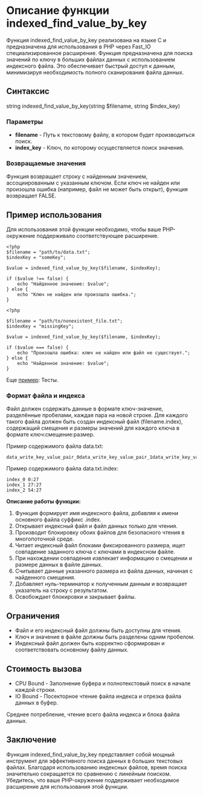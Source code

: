 # Описание функции indexed_find_value_by_key

Функция indexed_find_value_by_key реализована на языке C и предназначена для использования в PHP через Fast_IO специализированное расширение. Функция предназначена для поиска значений по ключу в больших файлах данных с использованием индексного файла. Это обеспечивает быстрый доступ к данным, минимизируя необходимость полного сканирования файла данных.

## Синтаксис

string indexed_find_value_by_key(string $filename, string $index_key)


### Параметры

- **filename** - Путь к текстовому файлу, в котором будет производиться поиск.
- **index_key** - Ключ, по которому осуществляется поиск значения.

### Возвращаемые значения

Функция возвращает строку с найденным значением, ассоциированным с указанным ключом. Если ключ не найден или произошла ошибка (например, файл не может быть открыт), функция возвращает FALSE.

## Пример использования

Для использования этой функции необходимо, чтобы ваше PHP-окружение поддерживало соответствующее расширение.
```
<?php
$filename = "path/to/data.txt";
$indexKey = "someKey";

$value = indexed_find_value_by_key($filename, $indexKey);

if ($value !== false) {
    echo "Найденное значение: $value";
} else {
    echo "Ключ не найден или произошла ошибка.";
}
```


```
<?php

$filename = "path/to/nonexistent_file.txt";
$indexKey = "missingKey";

$value = indexed_find_value_by_key($filename, $indexKey);

if ($value === false) {
    echo "Произошла ошибка: ключ не найден или файл не существует.";
} else {
    echo "Найденное значение: $value";
}
```

Еще [пример](/test/readme.md): Тесты.

### Формат файла и индекса

Файл должен содержать данные в формате ключ-значение, разделённые пробелами, каждая пара на новой строке. Для каждого такого файла должен быть создан индексный файл (filename.index), содержащий смещения и размеры значений для каждого ключа в формате ключ:смещение:размер.

Пример содержимого файла data.txt:

```
data_write_key_value_pair_0data_write_key_value_pair_1data_write_key_value_pair_2
```

Пример содержимого файла data.txt.index:
```
index_0 0:27
index_1 27:27
index_2 54:27
```

**Описание работы функции:**

1. Функция формирует имя индексного файла, добавляя к имени основного файла суффикс .index.
2. Открывает индексный файл и файл данных только для чтения.
3. Производит блокировку обоих файлов для безопасного чтения в многопоточной среде.
4. Читает индексный файл блоками фиксированного размера, ищет совпадение заданного ключа с ключами в индексном файле.
5. При нахождении совпадения извлекает информацию о смещении и размере данных в файле данных.
6. Считывает данные указанного размера из файла данных, начиная с найденного смещения.
7. Добавляет нуль-терминатор к полученным данным и возвращает указатель на строку с результатом.
8. Освобождает блокировки и закрывает файлы.


## Ограничения

- Файл и его индексный файл должны быть доступны для чтения.
- Ключ и значение в файле должны быть разделены одним пробелом.
- Индексный файл должен быть корректно сформирован и соответствовать основному файлу данных.

## Стоимость вызова

- CPU Bound - Заполнение буфера и полнотекстовый поиск в начале каждой строки.
- IO Bound - Посекторное чтение файла индекса и отрезка файла данных в буфер.

Среднее потребление, чтение всего файла индекса и блока файла данных.

## Заключение

Функция indexed_find_value_by_key представляет собой мощный инструмент для эффективного поиска данных в больших текстовых файлах. Благодаря использованию индексных файлов, время поиска значительно сокращается по сравнению с линейным поиском. Убедитесь, что ваше PHP-окружение поддерживает необходимое расширение для использования этой функции.
